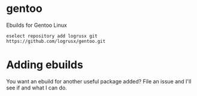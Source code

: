 # gentoo
Ebuilds for Gentoo Linux

```eselect repository add logrusx git https://github.com/logrusx/gentoo.git```

# Adding ebuilds
You want an ebuild for another useful package added? File an issue and I'll see if and what I can do.
